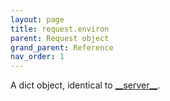 ```yaml
---
layout: page
title: request.environ
parent: Request object
grand_parent: Reference
nav_order: 1
---
```


A dict object, identical to [\_\_server\_\_](/reference/builtins/server.html).
